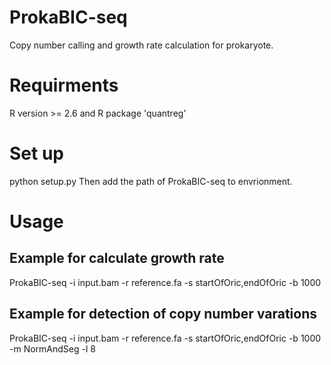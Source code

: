 # ProkaBIC-seq
Copy number calling and growth rate calculation for prokaryote.

# Requirments
R version >= 2.6
and R package 'quantreg'

# Set up
python setup.py
Then add the path of ProkaBIC-seq to envrionment.

# Usage
## Example for calculate growth rate
ProkaBIC-seq -i input.bam -r reference.fa -s startOfOric,endOfOric -b 1000

## Example for detection of copy number varations
ProkaBIC-seq -i input.bam -r reference.fa -s startOfOric,endOfOric -b 1000 -m NormAndSeg -l 8
